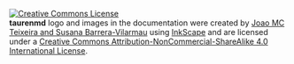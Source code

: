 <a rel="license" href="http://creativecommons.org/licenses/by-nc-sa/4.0/"><img alt="Creative Commons License" style="border-width:0" src="https://i.creativecommons.org/l/by-nc-sa/4.0/88x31.png" /></a><br /><span xmlns:dct="http://purl.org/dc/terms/" href="http://purl.org/dc/dcmitype/StillImage" property="dct:title" rel="dct:type">**taurenmd** logo and images in the documentation were created </span> by <a xmlns:cc="http://creativecommons.org/ns#" href="https://viviendomochileros.com/sobre-nosotrs-about-us/" property="cc:attributionName" rel="cc:attributionURL">Joao MC Teixeira and Susana Barrera-Vilarmau</a> using [InkScape](https://inkscape.org/) and are licensed under a <a rel="license" href="http://creativecommons.org/licenses/by-nc-sa/4.0/">Creative Commons Attribution-NonCommercial-ShareAlike 4.0 International License</a>.
